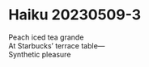 # Haiku 20230509-3  

Peach iced tea grande   
At Starbucks’ terrace table—  
Synthetic pleasure  
  
